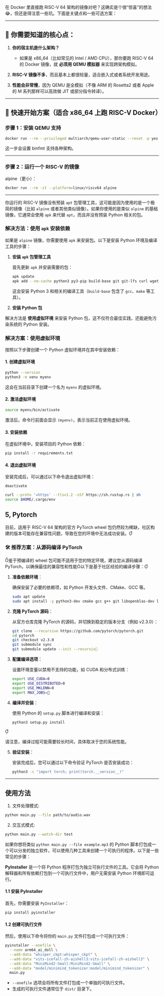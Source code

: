 在 Docker 里直接跑 RISC-V 64 架构的镜像对吧？这确实是个很“惊喜”的想法😂，但还是得注意一些坑。下面是关键点和一些可选方案：

---

## 🧠 你需要知道的核心点：

1. **你的宿主机是什么架构？**
   - 如果是 x86_64（比如常见的 Intel / AMD CPU），那你要跑 RISC-V 64 的 Docker 镜像，就 **必须用 QEMU 模拟器** 来实现跨架构模拟。

2. **RISC-V 镜像不多**，而且基本上都很轻量，适合嵌入式或者系统开发用途。

3. **性能会非常慢**，因为 QEMU 是全模拟（不像 ARM 的 Rosetta2 或者 Apple 的 M 系列那样可以高效做 JIT 或部分指令转译）。

---

## 🚀 快速开始方案（适合 x86_64 上跑 RISC-V Docker）

### 步骤 1：安装 QEMU 支持

```bash
docker run --rm --privileged multiarch/qemu-user-static --reset -p yes
```

这一步会设置 binfmt 支持各种架构。

---

### 步骤 2：运行一个 RISC-V 的镜像

alpine（更小）：

```bash
docker run --rm -it --platform=linux/riscv64 alpine
```

---

你运行的 RISC-V 镜像没有预装 `apt` 包管理工具，这可能是因为使用的是一个极简的镜像（比如 `alpine` 或者其他类似镜像）。如果你使用的是类似 `alpine` 的基础镜像，它通常会使用 `apk` 来代替 `apt`，而且并没有预装 Python 相关的包。

### 解决方法：使用 `apk` 安装依赖

如果是 `alpine` 镜像，你需要使用 `apk` 来安装包。以下是安装 Python 环境及编译工具的步骤：

1. **安装 `apk` 包管理工具**

   首先更新 `apk` 并安装需要的包：

   ```bash
   apk update
   apk add --no-cache python3 py3-pip build-base git git-lfs curl wget pkgconfig ffmpeg-dev
   ```

   这会安装 Python 3 和相关的编译工具（`build-base` 包含了 `gcc`、`make` 等工具）。

2. **安装 Python 包**

解决方法是 **使用虚拟环境** 来安装 Python 包，这不仅符合最佳实践，还能避免污染系统的 Python 安装。

### 解决方案：使用虚拟环境

按照以下步骤创建一个 Python 虚拟环境并在其中安装依赖：

#### 1. 创建虚拟环境

```bash
python --version
python3 -m venv myenv
```

这会在当前目录下创建一个名为 `myenv` 的虚拟环境。

#### 2. 激活虚拟环境

```bash
source myenv/bin/activate
```

激活后，命令行前面会显示 `(myenv)`，表示当前正在使用虚拟环境。

#### 3. 安装依赖

在虚拟环境中，安装项目的 Python 依赖：

```bash
pip install -r requirements.txt
```

#### 4. 退出虚拟环境

安装完成后，可以通过以下命令退出虚拟环境：

```bash
deactivate
```

```bash
curl --proto '=https' --tlsv1.2 -sSf https://sh.rustup.rs | sh
source $HOME/.cargo/env
```


## 5, Pytorch

目前，适用于 RISC-V 64 架构的官方 PyTorch wheel 包仍然较为稀缺，社区构建的版本可能存在兼容性问题，导致在您的环境中无法成功安装。

### 🛠️ 推荐方案：从源码编译 PyTorch
鉴于预编译的 wheel 包可能不适用于您的特定环境，建议您从源码编译 PyTorch，以确保最佳的兼容性和性能以下是基于社区经验的编译步骤：

1. **准备依赖环境**：

   确保安装了必要的依赖项，如 Python 开发头文件、CMake、GCC 等。

   ```bash
   sudo apt update
   sudo apt install -y python3-dev cmake gcc g++ git libopenblas-dev libssl-dev
   ```
2. **克隆 PyTorch 源码**：

   从官方仓库克隆 PyTorch 的源码，并切换到稳定的版本分支（例如 v2.3.0）：

   ```bash
   git clone --recursive https://github.com/pytorch/pytorch.git
   cd pytorch
   git checkout v2.3.0
   git submodule sync
   git submodule update --init --recursiv
   ```
3. **配置编译选项**：

   设置环境变量以禁用不支持的功能，如 CUDA 和分布式训练：

   ```bash
   export USE_CUDA=0
   export USE_DISTRIBUTED=0
   export USE_MKLDNN=0
   export MAX_JOBS=
   ```

4. **编译并安装**：

   使用 Python 的 `setup.py` 脚本进行编译和安装：

   ```bash
   python3 setup.py install
   ```


   请注意，编译过程可能需要较长时间，具体取决于您的系统性能。

5. **验证安装**：

   安装完成后，您可以通过以下命令验证 PyTorch 是否安装成功：

   ```bash
   python3 -c "import torch; print(torch.__version__)"
   ```
---


## 使用方法

1. 文件处理模式:
```bash
python main.py --file path/to/audio.wav
```

2. 交互式模式:
```bash
python main.py --watch-dir test
```
如果你想将类似 `python main.py --file example.mp3` 的 Python 脚本打包成一个可以分发的独立软件，可以使用几种工具来创建一个可执行的程序。以下是一些常见的步骤：

**PyInstaller** 是一个将 Python 程序打包为独立可执行文件的工具。它会将 Python 解释器和所有依赖打包到一个可执行文件中，用户无需安装 Python 环境即可运行。

#### 1.1 安装 PyInstaller
首先，你需要安装 `PyInstaller`：
```bash
pip install pyinstaller
```

#### 1.2 创建可执行文件
然后，使用以下命令将你的 `main.py` 文件打包成一个可执行文件：
```bash
pyinstaller --onefile \
  --name arm64_ai_doll \
  --add-data "whisper_ckpt:whisper_ckpt" \
  --add-data "vits-icefall-zh-aishell3:vits-icefall-zh-aishell3" \
  --add-data "MiniMind2-Small:MiniMind2-Small" \
  --add-data "model/minimind_tokenizer:model/minimind_tokenizer" \
  main.py

```
- `--onefile` 选项会将所有文件打包成一个单独的可执行文件。
- 生成的可执行文件通常位于 `dist/` 目录下。
